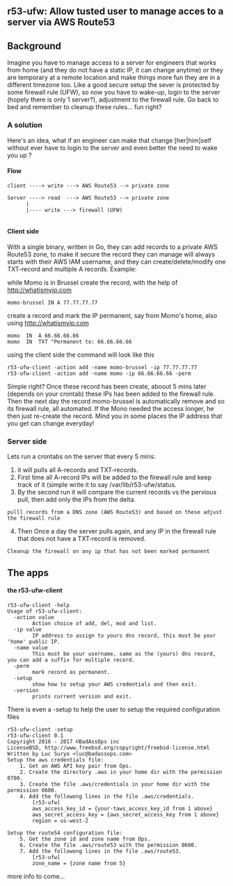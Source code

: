 
## r53-ufw: Allow tusted user to manage acces to a server via AWS Route53

## Background

Imagine you have to manage access to a server for engineers that works from home
(and they do not have a static IP, it can change anytime) or they are temporary at
a remote location and make things more fun they are in a different
timezone too. Like a good secure setup the sever is protected by some firewall rule (UFW),
so now you have to wake-up, login to the server (hopely there is only 1 server?),
adjustment to the firewall rule. Go back to bed and remember to cleanup these rules... fun right?

### A solution

Here's an idea, what if an engineer can make that change [her|him]self without ever have
to login to the server and even better the need to wake you up ?

#### Flow

```
client ----> write ---> AWS Route53 --> private zone

Server ----> read  ---> AWS Route53 --> private zone
      |
      |---- write ---> firewall (UFW)
      
```

#### Client side
With a single binary, written in Go, they can add records to a private AWS Route53 zone,
to make it secure the record they can manage will always starts with their AWS IAM username,
and they can create/delete/modify one TXT-record and multiple A records.
Example:

while Momo is in Brussel create the record, with the help of http://whatismyip.com

```
momo-brussel IN A 77.77.77.77
```

create a record and mark the IP permanent, say from Momo's home, also using http://whatismyip.com

```
momo  IN  A 66.66.66.66
momo  IN  TXT "Permanent to: 66.66.66.66
```

using the client side the command will look like this
```
r53-ufw-client -action add -name momo-brussel -ip 77.77.77.77
r53-ufw-client -action add -name momo -ip 66.66.66.66 -perm
```

Simple right? Once these record has been create, aboout 5 mins later (depends on your crontab) these IPs has been added to
the firewall rule. Then the next day the record momo-brussel is automatically remove and so its firewall rule, all automated.
If the Mono needed the access longer, he then just re-create the record. Mind you in some places the IP address that
you get can change everyday!


### Server side
Lets run a crontabs  on the server that every 5 mins:
1. it will pulls all A-records and TXT-records.
2. First time all A-record IPs will be added to the firewall rule and keep track of it (simple write it to say /var/lib/r53-ufw/status.
3. By the second run it will compare the current records vs the pervious pull, then add only the IPs from the delta.

```
pulll records from a DNS zone (AWS Route53) and based on these adjust the firewall rule
```

4. Then Once a day the server pulls again, and any IP in the firewall rule that does not have a TXT-record is removed.
```
Cleanup the firewall on any ip that has not been marked permanent
```

## The apps

#### the r53-ufw-client

```
r53-ufw-client -help
Usage of r53-ufw-client:
  -action value
    	Action choice of add, del, mod and list.
  -ip value
    	IP address to assign to yours dns record, this must be your 'home' public IP.
  -name value
    	This must be your username, same as the (yours) dns record, you can add a suffix for multiple record.
  -perm
    	mark record as permanent.
  -setup
    	show how to setup your AWS credentials and then exit.
  -version
    	prints current version and exit.
```

There is even a -setup to help the user to setup the required configuration files
```
r53-ufw-client -setup
r53-ufw-client 0.1
Copyright 2016 - 2017 ©BadAssOps inc
LicenseBSD, http://www.freebsd.org/copyright/freebsd-license.html
Written by Luc Suryo <luc@badassops.com>
Setup the aws credentials file:
	1. Get an AWS API key pair from Ops.
	2. Create the directory .aws in your home dir with the permission 0700.
	3. Create the file .aws/credentials in your home dir with the permission 0600.
	4. Add the followong lines in the file .aws/credentials.
		[r53-ufw]
		aws_access_key_id = {your-taws_access_key_id from 1 above}
		aws_secret_access_key = {aws_secret_access_key from 1 above}
		region = us-west-2

Setup the route54 configuration file:
	5. Get the zone id and zone name from Ops.
	6. Create the file .aws/route53 with the permission 0600.
	7. Add the followong lines in the file .aws/route53.
		[r53-ufw]
		zone_name = {zone name from 5}
```


more info to come...
